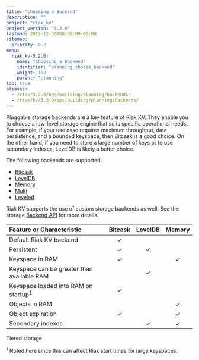 ```yaml
---
title: "Choosing a Backend"
description: ""
project: "riak_kv"
project_version: "3.2.0"
lastmod: 2022-12-30T00:00:00-00:00
sitemap:
  priority: 0.2
menu:
  riak_kv-3.2.0:
    name: "Choosing a Backend"
    identifier: "planning_choose_backend"
    weight: 102
    parent: "planning"
toc: true
aliases:
  - /riak/3.2.0/ops/building/planning/backends/
  - /riak/kv/3.2.0/ops/building/planning/backends/
---
```


[plan backend bitcask]: {{<baseurl>}}riak/kv/3.2.0/setup/planning/backend/bitcask
[plan backend leveldb]: {{<baseurl>}}riak/kv/3.2.0/setup/planning/backend/leveldb
[plan backend memory]: {{<baseurl>}}riak/kv/3.2.0/setup/planning/backend/memory
[plan backend multi]: {{<baseurl>}}riak/kv/3.2.0/setup/planning/backend/multi
[plan backend leveled]: {{<baseurl>}}riak/kv/3.2.0/setup/planning/backend/leveled
[dev api backend]: {{<baseurl>}}riak/kv/3.2.0/developing/api/backend

Pluggable storage backends are a key feature of Riak KV. They enable you to
choose a low-level storage engine that suits specific operational needs.
For example, if your use case requires maximum throughput, data
persistence, and a bounded keyspace, then Bitcask is a good choice. On
the other hand, if you need to store a large number of keys or to use
secondary indexes, LevelDB is likely a better choice.

The following backends are supported:

* [Bitcask][plan backend bitcask]
* [LevelDB][plan backend leveldb]
* [Memory][plan backend memory]
* [Multi][plan backend multi]
* [Leveled][plan backend leveled]

Riak KV supports the use of custom storage backends as well. See the
storage [Backend API][dev api backend] for more details.

Feature or Characteristic                      |Bitcask|LevelDB|Memory|
:----------------------------------------------|:-----:|:-----:|:----:|
Default Riak KV backend                        |✓      |       |      |
Persistent                                     |✓      |✓      |      |
Keyspace in RAM                                |✓      |       |✓     |
Keyspace can be greater than available RAM     |       |✓      |      |
Keyspace loaded into RAM on startup<sup>1</sup>|✓      |       |      |
Objects in RAM                                 |       |       |✓     |
Object expiration                              |✓      |       |✓     |
Secondary indexes                              |       |✓      |✓     |
Tiered storage

<sup>1</sup> Noted here since this can affect Riak start times for large
keyspaces.


